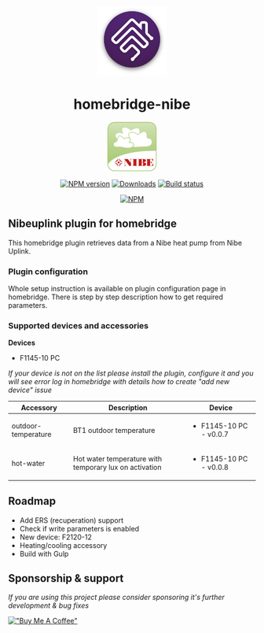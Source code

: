 <p align="center">
  <a href="https://github.com/homebridge/homebridge"><img src="https://raw.githubusercontent.com/homebridge/branding/master/logos/homebridge-color-round-stylized.png" height="140"></a>
</p>

<div align="center">

# homebridge-nibe

![](./docs/nibe-logo-small.png)

[![NPM version](https://img.shields.io/npm/v/homebridge-nibe.svg)](https://www.npmjs.com/package/homebridge-nibe)
[![Downloads](https://img.shields.io/npm/dm/homebridge-nibe.svg)](https://www.npmjs.com/package/homebridge-nibe)
[![Build status](https://github.com/hp-net/homebridge-nibe/actions/workflows/publish-to-npm.yml/badge.svg)](https://github.com/hp-net/homebridge-nibe/actions/workflows/publish-to-npm.yml)

[![NPM](https://nodei.co/npm/homebridge-nibe.png?downloads=true)](https://nodei.co/npm/homebridge-nibe/)
</div>

## Nibeuplink plugin for homebridge

This homebridge plugin retrieves data from a Nibe heat pump from Nibe Uplink.

### Plugin configuration

Whole setup instruction is available on plugin configuration page in homebridge. There is step by step description how to get required parameters.

### Supported devices and accessories

**Devices**
* F1145-10 PC

*If your device is not on the list please install the plugin, configure it and you will see error log in homebridge with details how to create "add new device" issue*

<table>
    <thead>
        <tr>
            <th>Accessory</th>
            <th>Description</th>
            <th>Device</th>
        </tr>
    </thead>
    <tbody>
        <tr>
            <td>outdoor-temperature</td>
            <td>BT1 outdoor temperature</td>
            <td>
                <ul>
                    <li>F1145-10 PC - v0.0.7</li>
                </ul>
            </td>
        </tr>
        <tr>
            <td>hot-water</td>
            <td>Hot water temperature with temporary lux on activation</td>
            <td>
                <ul>
                    <li>F1145-10 PC - v0.0.8</li>
                </ul>
            </td>
        </tr>
    </tbody>
</table>

## Roadmap

* Add ERS (recuperation) support
* Check if write parameters is enabled
* New device: F2120-12
* Heating/cooling accessory
* Build with Gulp

## Sponsorship & support

*If you are using this project please consider sponsoring it's further development & bug fixes*

[!["Buy Me A Coffee"](https://www.buymeacoffee.com/assets/img/custom_images/orange_img.png)](https://www.buymeacoffee.com/hpruszyn)
